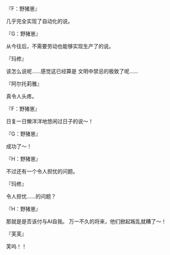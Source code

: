 『F：野猪崽』

几乎完全实现了自动化的说。

『G：野猪崽』

从今往后，不需要劳动也能够实现生产了的说。

『玛修』

该怎么说呢……感觉这已经算是
文明中禁忌的极致了呢……

『阿尔托莉雅』

真令人头疼。

『F：野猪崽』

日复一日懒洋洋地悠闲过日子的说～！

『G：野猪崽』

成功了～！

『H：野猪崽』

不过还有一个令人担忧的问题。

『玛修』

令人担忧……的问题？

『H：野猪崽』

那就是是否该付与AI自我。
万一不久的将来，他们掀起叛乱就糟了～！

『芙芙』

芙呜！！

